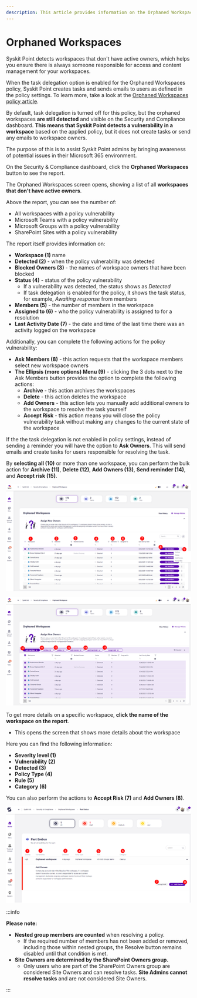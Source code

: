 ```yaml
---
description: This article provides information on the Orphaned Workspaces report.
---
```


# Orphaned Workspaces

Syskit Point detects workspaces that don't have active owners, which helps you ensure there is always someone responsible for access and content management for your workspaces. 

When the task delegation option is enabled for the Orphaned Workspaces policy, Syskit Point creates tasks and sends emails to users as defined in the policy settings. To learn more, take a look at the [Orphaned Workspaces policy article](../../governance-and-automation/automated-workflows/orphaned-resources-admin.md). 

By default, task delegation is turned off for this policy, but the orphaned workspaces **are still detected** and visible on the Security and Compliance dashboard. **This means that Syskit Point detects a vulnerability in a workspace** based on the applied policy, but it does not create tasks or send any emails to workspace owners. 

The purpose of this is to assist Syskit Point admins by
bringing awareness of potential issues in their Microsoft 365 environment. 

On the Security & Compliance dashboard, click the **Orphaned Workspaces** button to see the report.

The Orphaned Workspaces screen opens, showing a list of all **workspaces that don't have active owners**.

Above the report, you can see the number of:
* All workspaces with a policy vulnerability
* Microsoft Teams with a policy vulnerability
* Microsoft Groups with a policy vulnerability
* SharePoint Sites with a policy vulnerability

The report itself provides information on:
* **Workspace (1)** name
* **Detected (2)** - when the policy vulnerability was detected
* **Blocked Owners (3)** - the names of workspace owners that have been blocked
* **Status (4)** - status of the policy vulnerability
  * If a vulnerability was detected, the status shows as *Detected*
  * If task delegation is enabled for the policy, it shows the task status, for example, *Awaiting response* from members
* **Members (5)** - the number of members in the workspace
* **Assigned to (6)** - who the policy vulnerability is assigned to for a resolution
* **Last Activity Date (7)** - the date and time of the last time there was an activity logged on the workspace

Additionally, you can complete the following actions for the policy vulnerability:
* **Ask Members (8)** - this action requests that the workspace members select new workspace owners
* **The Ellipsis (more options) Menu (9)** - clicking the 3 dots next to the Ask Members button provides the option to complete the following actions:
  * **Archive** - this action archives the workspaces
  * **Delete** - this action deletes the workspace
  * **Add Owners** - this action lets you manually add additional owners to the workspace to resolve the task yourself
  * **Accept Risk** - this action means you will close the policy vulnerability task without making any changes to the current state of the workspace

If the the task delegation is not enabled in policy settings, instead of sending a reminder you will have the option to **Ask Owners**. This will send emails and create tasks for users responsible for resolving the task.

By **selecting all (10)** or more than one workspace, you can perform the bulk action for **Archive (11)**, **Delete (12)**, **Add Owners (13)**, **Send reminder (14)**, and **Accept risk (15)**. 


![Orphaned Workspaces](../../../static/img/security-compliance-checks-orphaned-workspaces.png)

![Orphaned Workspaces - Bulk](../../../static/img/security-compliance-checks-orphaned-workspaces-bulk.png)


To get more details on a specific workspace, **click the name of the workspace on the report**.
* This opens the screen that shows more details about the workspace

Here you can find the following information: 
* **Severity level (1)**
* **Vulnerability (2)**
* **Detected (3)**
* **Policy Type (4)**
* **Rule (5)**
* **Category (6)**

 You can also perform the actions to **Accept Risk (7)** and **Add Owners (8)**. 

![Orphaned Workspaces - More Details](../../../static/img/security-compliance-checks-orphaned-workspaces-details.png)


:::info

**Please note:**
* **Nested group members are counted** when resolving a policy.
  * If the required number of members has not been added or removed, including those within nested groups, the Resolve button remains disabled until that condition is met.
* **Site Owners are determined by the SharePoint Owners group.**
  * Only users who are part of the SharePoint Owners group are considered Site Owners and can resolve tasks. **Site Admins cannot resolve tasks** and are not considered Site Owners.

:::
